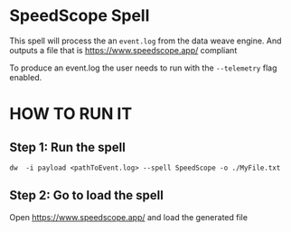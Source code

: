 # SpeedScope Spell

This spell will process the an `event.log` from the data weave engine. And outputs a file that is https://www.speedscope.app/ compliant

To produce an event.log the user needs to run with the `--telemetry` flag enabled.

# HOW TO RUN IT

## Step 1: Run the spell

`dw  -i payload <pathToEvent.log> --spell SpeedScope -o ./MyFile.txt`

## Step 2: Go to load the spell

Open https://www.speedscope.app/ and load the generated file
